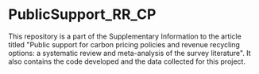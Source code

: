 # PublicSupport_RR_CP
This repository is a part of the Supplementary Information to the article titled "Public support for carbon pricing policies and revenue recycling options: a systematic review and meta-analysis of the survey literature". It also contains the code developed and the data collected for this project.
